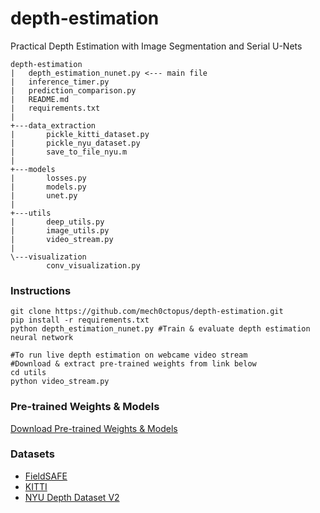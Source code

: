 # depth-estimation
Practical Depth Estimation with Image Segmentation and Serial U-Nets

```
depth-estimation
|   depth_estimation_nunet.py <--- main file
|   inference_timer.py
|   prediction_comparison.py
|   README.md
|   requirements.txt
|
+---data_extraction
|       pickle_kitti_dataset.py
|       pickle_nyu_dataset.py
|       save_to_file_nyu.m
|
+---models
|       losses.py
|       models.py
|       unet.py
|
+---utils
|       deep_utils.py
|       image_utils.py
|       video_stream.py
|
\---visualization
        conv_visualization.py
```
### Instructions
```
git clone https://github.com/mech0ctopus/depth-estimation.git
pip install -r requirements.txt
python depth_estimation_nunet.py #Train & evaluate depth estimation neural network

#To run live depth estimation on webcame video stream
#Download & extract pre-trained weights from link below
cd utils
python video_stream.py
```
### Pre-trained Weights & Models
[Download Pre-trained Weights & Models](https://mega.nz/#!nhViiYJC!1spTMi9gX8sSFM4CXL0FvViCTowRGz44J9FvFg7aMxs)

### Datasets
- [FieldSAFE](https://vision.eng.au.dk/fieldsafe/)
- [KITTI](http://www.cvlibs.net/datasets/kitti/eval_depth.php?benchmark=depth_prediction)
- [NYU Depth Dataset V2](https://cs.nyu.edu/~silberman/datasets/nyu_depth_v2.html)
